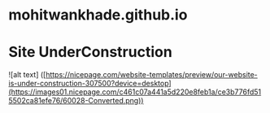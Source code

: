 # mohitwankhade.github.io
# Site UnderConstruction
![alt text] ([https://nicepage.com/website-templates/preview/our-website-is-under-construction-307500?device=desktop](https://images01.nicepage.com/c461c07a441a5d220e8feb1a/ce3b776fd515502ca81efe76/60028-Converted.png))

